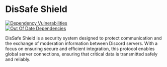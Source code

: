# DisSafe Shield


[![Dependency Vulnerabilities](https://img.shields.io/endpoint?url=https%3A%2F%2Fapi-hooks.soos.io%2Fapi%2Fshieldsio-badges%3FbadgeType%3DDependencyVulnerabilities%26pid%3Duy3f2xshv%26)](https://app.soos.io)<br>
[![Out Of Date Dependencies](https://img.shields.io/endpoint?url=https%3A%2F%2Fapi-hooks.soos.io%2Fapi%2Fshieldsio-badges%3FbadgeType%3DOutOfDateDependencies%26pid%3Duy3f2xshv%26)](https://app.soos.io)

DisSafe Shield is a security system designed to protect communication and the exchange of moderation information between Discord servers. With a focus on ensuring secure and efficient integration, this protocol enables global server connections, ensuring that critical data is transmitted safely and reliably.

